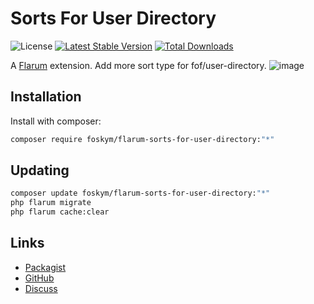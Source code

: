# Sorts For User Directory

![License](https://img.shields.io/badge/license-MIT-blue.svg) [![Latest Stable Version](https://img.shields.io/packagist/v/foskym/flarum-sorts-for-user-directory.svg)](https://packagist.org/packages/foskym/flarum-sorts-for-user-directory) [![Total Downloads](https://img.shields.io/packagist/dt/foskym/flarum-sorts-for-user-directory.svg)](https://packagist.org/packages/foskym/flarum-sorts-for-user-directory)

A [Flarum](http://flarum.org) extension. Add more sort type for fof/user-directory.
![image](https://github.com/user-attachments/assets/ae84691c-4821-4fc2-a3d4-76b9fa897956)


## Installation

Install with composer:

```sh
composer require foskym/flarum-sorts-for-user-directory:"*"
```

## Updating

```sh
composer update foskym/flarum-sorts-for-user-directory:"*"
php flarum migrate
php flarum cache:clear
```

## Links

- [Packagist](https://packagist.org/packages/foskym/flarum-sorts-for-user-directory)
- [GitHub](https://github.com/foskym/flarum-sorts-for-user-directory)
- [Discuss](https://discuss.flarum.org/d/PUT_DISCUSS_SLUG_HERE)
